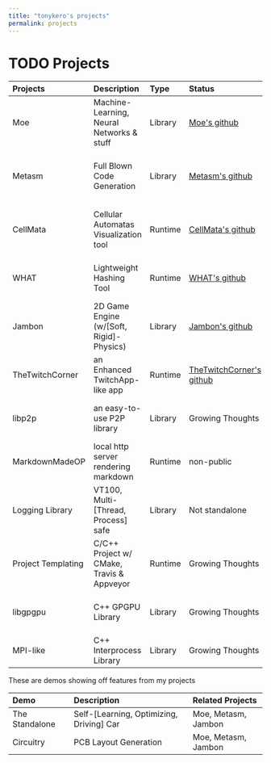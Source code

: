 ```yaml
---
title: "tonykero's projects"
permalink: projects
---
```


# TODO Projects

| Projects              | Description                               | Type      | Status                                        | TODO                                                                      |
| :---                  | :---                                      | :---      | :---                                          | :---                                                                      |
| Moe                   | Machine-Learning, Neural Networks & stuff | Library   | [Moe's github             ][repo-moe      ]   | Add Parallel Implementations + NNs + Cellular Automatas                   |
| Metasm                | Full Blown Code Generation                | Library   | [Metasm's github          ][repo-metasm   ]   | Refactor with LLVM + Clang + WebAssembly + Emscripten + V8 + Polly        |
| CellMata              | Cellular Automatas Visualization tool     | Runtime   | [CellMata's github        ][repo-cellmata ]   | Delete ? make a Complete Automatas Library ? Merge into Moe ?             |
| WHAT                  | Lightweight Hashing Tool                  | Runtime   | [WHAT's github            ][repo-what     ]   | Add Compressions algorithms + pw manager                                  |
| Jambon                | 2D Game Engine (w/[Soft, Rigid]-Physics)  | Library   | [Jambon's github          ][repo-jambon   ]   | Just Do It, Box2D + SFML + ImGui                                          |
| TheTwitchCorner       | an Enhanced TwitchApp-like app            | Runtime   | [TheTwitchCorner's github ][repo-ttc      ]   | Add CURL Requests + Twitch bot, to check online streamers                 |
| libp2p                | an easy-to-use P2P library                | Library   | Growing Thoughts                              | libuv + uws + UDP/TCP NAT Traversal + ICMP chownat                        |
| MarkdownMadeOP        | local http server rendering markdown      | Runtime   | non-public                                    | Real-time update (uws ?) + VSCode extension ? Instant markdown fork ?     |
| Logging Library       | VT100, Multi-[Thread, Process] safe       | Library   | Not standalone                                | Just Do It                                                                |
| Project Templating    | C/C++ Project w/ CMake, Travis & Appveyor | Runtime   | Growing Thoughts                              | JSON Details, Just Do It                                                  |
| libgpgpu              | C++ GPGPU Library                         | Library   | Growing Thoughts                              | Bolt & Thrust Wrapping + POCL Optional Dependency                         |
| MPI-like              | C++ Interprocess Library                  | Library   | Growing Thoughts                              | Boost.Interprocess + libuv                                                |

[repo-moe      ]: https://github.com/tonykero/Moe                     "Moe's Repository"
[repo-metasm   ]: https://github.com/tonykero/Metasm                  "Metasm's Repository"
[repo-cellmata ]: https://github.com/tonykero/CellMata                "CellMata's Repository"
[repo-what     ]: https://github.com/tonykero/WHAT                    "WHAT's Repository"
[repo-jambon   ]: https://github.com/tonykero/Jambon                  "Jambon's Repository"
[repo-ttc      ]: http://lab.codinglab.io/tony_kero/TheTwitchCorner   "TheTwitchCorner's Repository"

These are demos showing off features from my projects

| Demo              | Description                               | Related Projects      |
| :---              | :---                                      | :---                  |
| The Standalone    | Self-[Learning, Optimizing, Driving] Car  | Moe, Metasm, Jambon   |
| Circuitry         | PCB Layout Generation                     | Moe, Metasm, Jambon   |